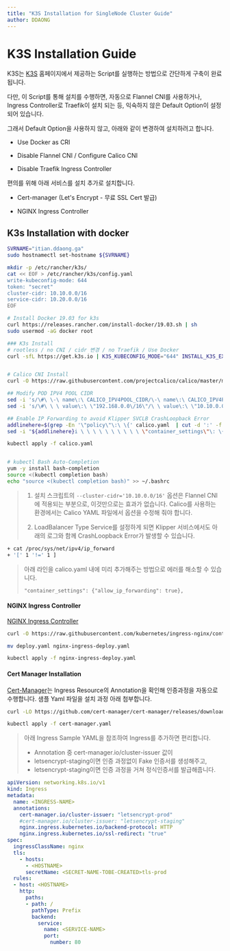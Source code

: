 ```yaml
---
title: "K3S Installation for SingleNode Cluster Guide"
author: DDAONG
---
```


# K3S Installation Guide

K3S는 [K3S](https://k3s.io/) 홈페이지에서 제공하는 Script를 실행하는 방법으로 간단하게 구축이 완료됩니다.


다만, 이 Script를 통해 설치를 수행하면, 자동으로 Flannel CNI를 사용하거나, 
Ingress Controller로 Traefik이 설치 되는 등, 익숙하지 않은 Default Option이 설정되어 있습니다.


그래서 Default Option을 사용하지 않고, 아래와 같이 변경하여 설치하려고 합니다.

- Use Docker as CRI

- Disable Flannel CNI / Configure Calico CNI

- Disable Traefik Ingress Controller


편의를 위해 아래 서비스를 설치 추가로 설치합니다.

- Cert-manager (Let's Encrypt - 무료 SSL Cert 발급)

- NGINX Ingress Controller 



## K3s Installation with docker

```bash
SVRNAME="itian.ddaong.ga"
sudo hostnamectl set-hostname ${SVRNAME}

mkdir -p /etc/rancher/k3s/
cat << EOF > /etc/rancher/k3s/config.yaml
write-kubeconfig-mode: 644
token: "secret"
cluster-cidr: 10.10.0.0/16
service-cidr: 10.20.0.0/16
EOF
```

```bash
# Install Docker 19.03 for k3s
curl https://releases.rancher.com/install-docker/19.03.sh | sh
sudo usermod -aG docker root

### K3s Install
# rootless / no CNI / cidr 변경 / no Traefik / Use Docker
curl -sfL https://get.k3s.io | K3S_KUBECONFIG_MODE="644" INSTALL_K3S_EXEC="--flannel-backend=none --disable-network-policy --cluster-cidr='10.10.0.0/16' --service-cidr='10.20.0.0/16' --disable=traefik --docker" sh -


# Calico CNI Install
curl -O https://raw.githubusercontent.com/projectcalico/calico/master/manifests/calico.yaml

## Modify POD IPV4 POOL CIDR
sed -i 's/\#\ \-\ name\:\ CALICO_IPV4POOL_CIDR/\-\ name\:\ CALICO_IPV4POOL_CIDR/g' calico.yaml
sed -i 's/\#\ \ \ value\:\ \"192.168.0.0\/16\"/\ \ value\:\ \"10.10.0.0\/16\"/g'

## Enable IP Forwarding to avoid Klipper SVCLB CrashLoopback Error
addlinehere=$(grep -En '\"policy\"\:\ \{' calico.yaml  | cut -d ':' -f 1)
sed -i "${addlinehere}i \ \ \ \ \ \ \ \ \ \ \"container_settings\"\: \{\"allow_ip_forwarding\"\:\ true\}\," calico.yaml

kubectl apply -f calico.yaml


# kubectl Bash Auto-Completion
yum -y install bash-completion
source <(kubectl completion bash)
echo "source <(kubectl completion bash)" >> ~/.bashrc

```





> 1. 설치 스크립트의 `--cluster-cidr='10.10.0.0/16'` 옵션은 Flannel CNI에 적용되는 부분으로, 이것만으로는 효과가 없습니다. 
>    Calico를 사용하는 환경에서는 Calico YAML 파일에서 옵션을 수정해 줘야 합니다.
>
> 2. LoadBalancer Type Service를 설정하게 되면 Klipper 서비스에서도 아래의 로그와 함께 CrashLoopback Error가 발생할 수 있습니다.  
```bash
+ cat /proc/sys/net/ipv4/ip_forward
+ '[' 1 '!=' 1 ]
```
> 아래 라인을 calico.yaml 내에 미리 추가해주는 방법으로 에러를 해소할 수 있습니다.
> 
> `"container_settings": {"allow_ip_forwarding": true},`

  
  
#### NGINX Ingress Controller
[NGINX Ingress Controller](https://kubernetes.github.io/ingress-nginx/deploy/) 
```bash
curl -O https://raw.githubusercontent.com/kubernetes/ingress-nginx/controller-v1.3.0/deploy/static/provider/cloud/deploy.yaml

mv deploy.yaml nginx-ingress-deploy.yaml

kubectl apply -f nginx-ingress-deploy.yaml
```


#### Cert Manager Installation
[Cert-Manager](https://cert-manager.io/)는 Ingress Resource의 Annotation을 확인해 인증과정을 자동으로 수행합니다.
샘플 Yaml 파일을 설치 과정 아래 첨부합니다.

```bash
curl -LO https://github.com/cert-manager/cert-manager/releases/download/v1.9.1/cert-manager.yaml

kubectl apply -f cert-manager.yaml
```



> 아래 Ingress Sample YAML을 참조하여 Ingress를 추가하면 편리합니다.
> 
> - Annotation 중 cert-manager.io/cluster-issuer 값이
> -  letsencrypt-staging이면 인증 과정없이 Fake 인증서를 생성해주고,
> - letsencrypt-staging이면 인증 과정을 거쳐 정식인증서를 발급해줍니다.

```yaml
apiVersion: networking.k8s.io/v1
kind: Ingress
metadata:
  name: <INGRESS-NAME>
  annotations:
    cert-manager.io/cluster-issuer: "letsencrypt-prod"
    #cert-manager.io/cluster-issuer: "letsencrypt-staging"
    nginx.ingress.kubernetes.io/backend-protocol: HTTP
    nginx.ingress.kubernetes.io/ssl-redirect: "true"
spec:
  ingressClassName: nginx
  tls:
    - hosts:
      - <HOSTNAME>
      secretName: <SECRET-NAME-TOBE-CREATED>tls-prod
  rules:
  - host: <HOSTNAME>
    http:
      paths:
      - path: /
        pathType: Prefix
        backend:
          service:
            name: <SERVICE-NAME>
            port:
              number: 80
```


